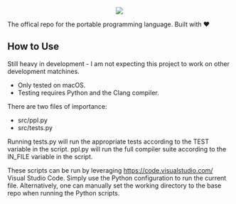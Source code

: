 <div>
<p align="center">
<img src="https://user-images.githubusercontent.com/38915815/147722834-1602909f-fcbc-49bf-8ec3-6a0bd33ef3ec.png" />  
</p>
</div>

The offical repo for the portable programming language. Built with ❤️

## How to Use

Still heavy in development - I am not expecting this project to work on other development matchines. 
- Only tested on macOS. 
- Testing requires Python and the Clang compiler.

There are two files of importance:
- src/ppl.py
- src/tests.py

Running tests.py will run the appropriate tests according to the TEST variable in the script. ppl.py will run the full compiler suite according to the IN_FILE variable in the script. 

These scripts can be run by leveraging https://code.visualstudio.com/ Visual Studio Code. Simply use the Python configuration to run the current file. Alternatively, one can manually set the working directory to the base repo when running the Python scripts.
